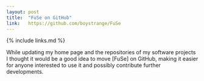 ```yaml
---
layout: post
title:  "FuSe on GitHub"
link:   https://github.com/boystrange/FuSe
---
```


{% include links.md %}

While updating my home page and the repositories of my software
projects I thought it would be a good idea to move [FuSe] on GitHub,
making it easier for anyone interested to use it and possibly
contribute further developments.
